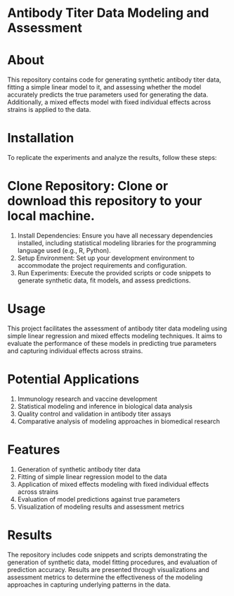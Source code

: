 # Antibody Titer Data Modeling and Assessment

# About
This repository contains code for generating synthetic antibody titer data, fitting a simple linear model to it, and assessing whether the model accurately predicts the true parameters used for generating the data. Additionally, a mixed effects model with fixed individual effects across strains is applied to the data.

# Installation
To replicate the experiments and analyze the results, follow these steps:

# Clone Repository: Clone or download this repository to your local machine.
1. Install Dependencies: Ensure you have all necessary dependencies installed, including statistical modeling libraries for the programming language used (e.g., R, Python).
2. Setup Environment: Set up your development environment to accommodate the project requirements and configuration.
3. Run Experiments: Execute the provided scripts or code snippets to generate synthetic data, fit models, and assess predictions.

# Usage
This project facilitates the assessment of antibody titer data modeling using simple linear regression and mixed effects modeling techniques. It aims to evaluate the performance of these models in predicting true parameters and capturing individual effects across strains.

# Potential Applications
1. Immunology research and vaccine development
2. Statistical modeling and inference in biological data analysis
3. Quality control and validation in antibody titer assays
4. Comparative analysis of modeling approaches in biomedical research

# Features
1. Generation of synthetic antibody titer data
2. Fitting of simple linear regression model to the data
3. Application of mixed effects modeling with fixed individual effects across strains
4. Evaluation of model predictions against true parameters
5. Visualization of modeling results and assessment metrics

# Results
The repository includes code snippets and scripts demonstrating the generation of synthetic data, model fitting procedures, and evaluation of prediction accuracy. Results are presented through visualizations and assessment metrics to determine the effectiveness of the modeling approaches in capturing underlying patterns in the data.
